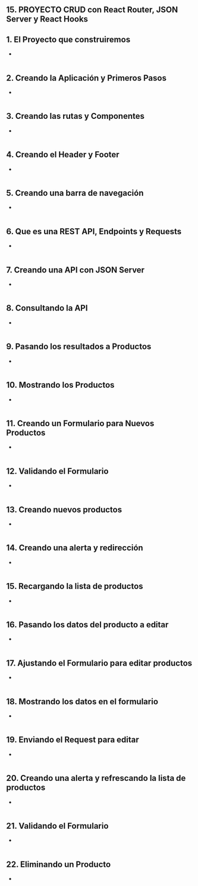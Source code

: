 ## 15. PROYECTO CRUD con React Router, JSON Server y React Hooks

## 1. El Proyecto que construiremos
- 
```js
```
## 2. Creando la Aplicación y Primeros Pasos
- 
```js
```
## 3. Creando las rutas y Componentes
- 
```js
```
## 4. Creando el Header y Footer
- 
```js
```
## 5. Creando una barra de navegación
- 
```js
```
## 6. Que es una REST API, Endpoints y Requests
- 
```js
```
## 7. Creando una API con JSON Server
- 
```js
```
## 8. Consultando la API
- 
```js
```
## 9. Pasando los resultados a Productos
- 
```js
```
## 10. Mostrando los Productos
- 
```js
```
## 11. Creando un Formulario para Nuevos Productos
- 
```js
```
## 12. Validando el Formulario
- 
```js
```
## 13. Creando nuevos productos
- 
```js
```
## 14. Creando una alerta y redirección
- 
```js
```
## 15. Recargando la lista de productos
- 
```js
```
## 16. Pasando los datos del producto a editar
- 
```js
```
## 17. Ajustando el Formulario para editar productos
- 
```js
```
## 18. Mostrando los datos en el formulario
- 
```js
```
## 19. Enviando el Request para editar
- 
```js
```
## 20. Creando una alerta y refrescando la lista de productos
- 
```js
```
## 21. Validando el Formulario
- 
```js
```
## 22. Eliminando un Producto
- 
```js
```
